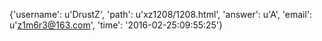 {'username': u'DrustZ', 'path': u'xz1208/1208.html', 'answer': u'A', 'email': u'z1m6r3@163.com', 'time': '2016-02-25:09:55:25'}